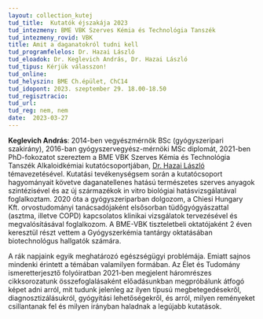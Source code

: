 ```yaml
---
layout: collection_kutej
tud_title:  Kutatók éjszakája 2023
tud_intezmeny: BME VBK Szerves Kémia és Technológia Tanszék
tud_intezmeny_rovid: VBK
title: Amit a daganatokról tudni kell 
tud_programfelelos: Dr. Hazai László 
tud_eloadok: Dr. Keglevich András, Dr. Hazai László
tud_tipus: Kérjük válasszon!
tud_online: 
tud_helyszin: BME Ch.épület, ChC14 
tud_idopont: 2023. szeptember 29. 18.00-18.50
tud_regisztracio: 
tud_url: 
tud_reg: nem, nem
date:  2023-03-27
---
```


**Keglevich András**: 2014-ben vegyészmérnök BSc (gyógyszeripari szakirány), 2016-ban gyógyszervegyész-mérnöki MSc diplomát, 2021-ben PhD-fokozatot szereztem a BME VBK Szerves Kémia és Technológia Tanszék Alkaloidkémiai kutatócsoportjában, [Dr. Hazai László](https://oct.bme.hu/oct/hu/hazai) témavezetésével.
Kutatási tevékenységsem során a kutatócsoport hagyományait követve daganatellenes hatású természetes szerves anyagok szintézisével és az új származékok in vitro biológiai hatásvizsgálatával foglalkoztam. 2020 óta a gyógyszeriparban dolgozom, a Chiesi Hungary Kft. orvostudományi tanácsadójaként elsősorban tüdőgyógyászattal (asztma, illetve COPD) kapcsolatos klinikai vizsgálatok tervezésével és megvalósításával foglalkozom. A BME-VBK tiszteletbeli oktatójaként 2 éven keresztül részt vettem a Gyógyszerkémia tantárgy oktatásában biotechnológus hallgatók számára. 



A rák napjaink egyik meghatározó egészségügyi problémája. Emiatt sajnos mindenki érintett a témában valamilyen formában. Az Élet és Tudomány ismeretterjesztő folyóiratban 2021-ben megjelent háromrészes cikksorozatunk összefoglalásaként előadásunkban megpróbálunk átfogó  képet adni arról, mit tudunk jelenleg az ilyen típusú megbetegedésekről, diagnosztizálásukról, gyógyítási lehetőségekről, és arról, milyen reményeket csillantanak fel és milyen irányban haladnak a legújabb kutatások.



